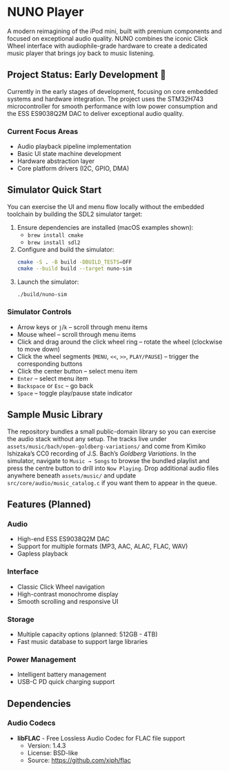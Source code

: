 # NUNO Player

A modern reimagining of the iPod mini, built with premium components and focused on exceptional audio quality. NUNO combines the iconic Click Wheel interface with audiophile-grade hardware to create a dedicated music player that brings joy back to music listening.

## Project Status: Early Development 🚧

Currently in the early stages of development, focusing on core embedded systems and hardware integration. The project uses the STM32H743 microcontroller for smooth performance with low power consumption and the ESS ES9038Q2M DAC to deliver exceptional audio quality.

### Current Focus Areas
- Audio playback pipeline implementation
- Basic UI state machine development
- Hardware abstraction layer
- Core platform drivers (I2C, GPIO, DMA)

## Simulator Quick Start

You can exercise the UI and menu flow locally without the embedded toolchain by building the SDL2 simulator target:

1. Ensure dependencies are installed (macOS examples shown):
   - `brew install cmake`
   - `brew install sdl2`
2. Configure and build the simulator:
   ```bash
   cmake -S . -B build -DBUILD_TESTS=OFF
   cmake --build build --target nuno-sim
   ```
3. Launch the simulator:
   ```bash
   ./build/nuno-sim
   ```

### Simulator Controls
- Arrow keys or `j`/`k` – scroll through menu items
- Mouse wheel – scroll through menu items
- Click and drag around the click wheel ring – rotate the wheel (clockwise to move down)
- Click the wheel segments (`MENU`, `<<`, `>>`, `PLAY/PAUSE`) – trigger the corresponding buttons
- Click the center button – select menu item
- `Enter` – select menu item
- `Backspace` or `Esc` – go back
- `Space` – toggle play/pause state indicator

## Sample Music Library

The repository bundles a small public-domain library so you can exercise the audio stack without any setup. The tracks live under `assets/music/bach/open-goldberg-variations/` and come from Kimiko Ishizaka’s CC0 recording of J.S. Bach’s *Goldberg Variations*. In the simulator, navigate to `Music → Songs` to browse the bundled playlist and press the centre button to drill into `Now Playing`. Drop additional audio files anywhere beneath `assets/music/` and update `src/core/audio/music_catalog.c` if you want them to appear in the queue.

## Features (Planned)

### Audio
- High-end ESS ES9038Q2M DAC
- Support for multiple formats (MP3, AAC, ALAC, FLAC, WAV)
- Gapless playback

### Interface
- Classic Click Wheel navigation
- High-contrast monochrome display
- Smooth scrolling and responsive UI

### Storage
- Multiple capacity options (planned: 512GB - 4TB)
- Fast music database to support large libraries

### Power Management
- Intelligent battery management
- USB-C PD quick charging support

## Dependencies

### Audio Codecs
- **libFLAC** - Free Lossless Audio Codec for FLAC file support
  - Version: 1.4.3
  - License: BSD-like
  - Source: https://github.com/xiph/flac
